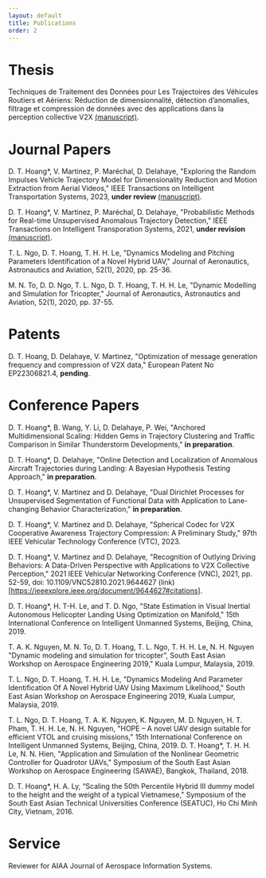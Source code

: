 ```yaml
---
layout: default
title: Publications
order: 2
---
```

# Thesis
Techniques de Traitement des Données pour Les Trajectoires des Véhicules Routiers et Aériens: Réduction de dimensionnalité, détection d’anomalies, filtrage et compression de données avec des applications dans la perception collective V2X [(manuscript)](papers/main_corrected.pdf).

# Journal Papers
D. T. Hoang*, V. Martinez, P. Maréchal, D. Delahaye, "Exploring the Random Impulses Vehicle Trajectory Model for Dimensionality Reduction and Motion Extraction from Aerial Videos," IEEE Transactions on Intelligent Transportation Systems, 2023, **under review** [(manuscript)](papers/random_impulses.pdf).

D. T. Hoang*, V. Martinez, P. Maréchal, D. Delahaye, "Probabilistic Methods for Real-time Unsupervised Anomalous Trajectory Detection," IEEE Transactions on Intelligent Transporation Systems, 2021, **under revision** [(manuscript)](papers/anomaly_detection.pdf).

T. L. Ngo, D. T. Hoang, T. H. H. Le, "Dynamics Modeling and Pitching Parameters Identification of a Novel Hybrid UAV," Journal of Aeronautics, Astronautics and Aviation, 52(1), 2020, pp. 25-36.

M. N. To, D. D. Ngo, T. L. Ngo, D. T. Hoang, T. H. H. Le, "Dynamic Modelling and Simulation for Tricopter," Journal of Aeronautics, Astronautics and Aviation, 52(1), 2020, pp. 37-55.

# Patents
D. T. Hoang, D. Delahaye, V. Martinez, "Optimization of message generation frequency and compression of V2X data," European Patent No EP22306821.4, **pending**.

# Conference Papers
D. T. Hoang*, B. Wang, Y. Li, D. Delahaye, P. Wei, "Anchored Multidimensional Scaling: Hidden Gems in Trajectory Clustering and Traffic Comparison in Similar Thunderstorm Developments," **in preparation**.

D. T. Hoang*, D. Delahaye, "Online Detection and Localization of Anomalous Aircraft Trajectories during Landing: A Bayesian Hypothesis Testing Approach," **in preparation**.

D. T. Hoang*, V. Martinez and D. Delahaye, "Dual Dirichlet Processes for Unsupervised Segmentation of Functional Data with Application to Lane-changing Behavior Characterization," **in preparation**.

D. T. Hoang*, V. Martinez and D. Delahaye, "Spherical Codec for V2X Cooperative Awareness Trajectory Compression: A Preliminary Study," 97th IEEE Vehicular Technology Conference (VTC), 2023.

D. T. Hoang*, V. Martinez and D. Delahaye, "Recognition of Outlying Driving Behaviors: A Data-Driven Perspective with Applications to V2X Collective Perception," 2021 IEEE Vehicular Networking Conference (VNC), 2021, pp. 52-59, doi: 10.1109/VNC52810.2021.9644627 (link)[https://ieeexplore.ieee.org/document/9644627#citations].

D. T. Hoang*, H. T-H. Le, and T. D. Ngo, "State Estimation in Visual Inertial Autonomous Helicopter Landing Using Optimization on Manifold," 15th International Conference on Intelligent Unmanned Systems, Beijing, China, 2019.

T. A. K. Nguyen, M. N. To, D. T. Hoang, T. L. Ngo, T. H. H. Le, N. H. Nguyen "Dynamic modeling and simulation for tricopter”, South East Asian Workshop on Aerospace Engineering 2019," Kuala Lumpur, Malaysia, 2019.

T. L. Ngo, D. T. Hoang, T. H. H. Le, "Dynamics Modeling And Parameter Identification Of A Novel Hybrid UAV Using Maximum Likelihood," South East Asian Workshop on Aerospace Engineering 2019, Kuala Lumpur, Malaysia, 2019.

T. L. Ngo, D. T. Hoang, T. A. K. Nguyen, K. Nguyen, M. D. Nguyen, H. T. Pham, T. H. H. Le, N. H. Nguyen, "HOPE – A novel UAV design suitable for efficient VTOL and cruising missions," 15th International Conference on Intelligent Unmanned Systems, Beijing, China, 2019.
D. T. Hoang*, T. H. H. Le, N. N. Hien, "Application and Simulation of the Nonlinear Geometric Controller for Quadrotor UAVs," Symposium of the South East Asian Workshop on Aerospace Engineering (SAWAE), Bangkok, Thailand, 2018.

D. T. Hoang*, H. A. Ly, “Scaling the 50th Percentile Hybrid III dummy model to the height and the weight of a typical Vietnamese," Symposium of the South East Asian Technical Universities Conference (SEATUC), Ho Chi Minh City, Vietnam, 2016.

# Service
Reviewer for AIAA Journal of Aerospace Information Systems.
